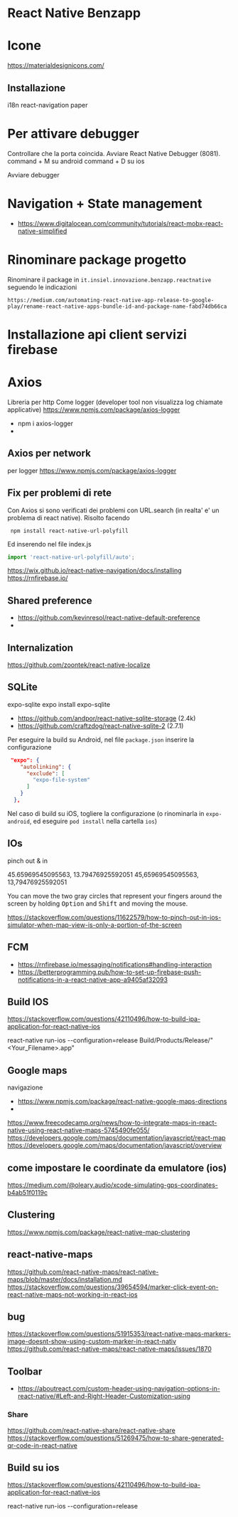 # React Native Benzapp

# Icone
https://materialdesignicons.com/

## Installazione
i18n
react-navigation
paper

# Per attivare debugger
Controllare che la porta coincida. Avviare React Native Debugger (8081).
command + M su android
command + D su ios

Avviare debugger

# Navigation + State management
- https://www.digitalocean.com/community/tutorials/react-mobx-react-native-simplified

# Rinominare package progetto
Rinominare il package in `it.insiel.innovazione.benzapp.reactnative` seguendo le indicazioni

```
https://medium.com/automating-react-native-app-release-to-google-play/rename-react-native-apps-bundle-id-and-package-name-fabd74db66ca
```

# Installazione api client servizi firebase

# Axios
Libreria per http
Come logger (developer tool non visualizza log chiamate applicative)
https://www.npmjs.com/package/axios-logger
- npm i axios-logger
-
## Axios per network
per logger
https://www.npmjs.com/package/axios-logger


## Fix per problemi di rete
Con Axios si sono verificati dei problemi con URL.search (in realta' e' un problema di react native).
Risolto facendo

```text
 npm install react-native-url-polyfill
```

Ed inserendo nel file index.js

```typescript
import 'react-native-url-polyfill/auto';
```

https://wix.github.io/react-native-navigation/docs/installing
https://rnfirebase.io/

## Shared preference
- https://github.com/kevinresol/react-native-default-preference
-
## Internalization
https://github.com/zoontek/react-native-localize

## SQLite
expo-sqlite
expo install expo-sqlite
- https://github.com/andpor/react-native-sqlite-storage (2.4k)
- https://github.com/craftzdog/react-native-sqlite-2 (2.7.1)

Per eseguire la build su Android, nel file `package.json` inserire la configurazione

```json
 "expo": {
    "autolinking": {
      "exclude": [
        "expo-file-system"
      ]
    }
  },
```

Nel caso di build su iOS, togliere la configurazione (o rinominarla in `expo-android`, ed eseguire `pod install` nella cartella `ios`)

## IOs
pinch out & in

45.65969545095563, 13.79476925592051
45,65969545095563, 13,79476925592051

You can move the two gray circles that represent your fingers around the screen by holding <kbd>Option</kbd> and <kbd>Shift</kbd> and moving the mouse.

https://stackoverflow.com/questions/11622579/how-to-pinch-out-in-ios-simulator-when-map-view-is-only-a-portion-of-the-screen

## FCM
- https://rnfirebase.io/messaging/notifications#handling-interaction
- https://betterprogramming.pub/how-to-set-up-firebase-push-notifications-in-a-react-native-app-a9405af32093


## Build IOS
https://stackoverflow.com/questions/42110496/how-to-build-ipa-application-for-react-native-ios

react-native run-ios --configuration=release
Build/Products/Release/"<Your_Filename>.app"


## Google maps
navigazione
- https://www.npmjs.com/package/react-native-google-maps-directions
-
https://www.freecodecamp.org/news/how-to-integrate-maps-in-react-native-using-react-native-maps-5745490fe055/
https://developers.google.com/maps/documentation/javascript/react-map
https://developers.google.com/maps/documentation/javascript/overview

## come impostare le coordinate da emulatore (ios)
https://medium.com/@oleary.audio/xcode-simulating-gps-coordinates-b4ab51f0119c

## Clustering
https://www.npmjs.com/package/react-native-map-clustering

## react-native-maps
https://github.com/react-native-maps/react-native-maps/blob/master/docs/installation.md
https://stackoverflow.com/questions/39654594/marker-click-event-on-react-native-maps-not-working-in-react-ios

## bug
https://stackoverflow.com/questions/51915353/react-native-maps-markers-image-doesnt-show-using-custom-marker-in-react-nativ
https://github.com/react-native-maps/react-native-maps/issues/1870

## Toolbar
- https://aboutreact.com/custom-header-using-navigation-options-in-react-native/#Left-and-Right-Header-Customization-using

### Share
https://github.com/react-native-share/react-native-share
https://stackoverflow.com/questions/51269475/how-to-share-generated-qr-code-in-react-native

## Build su ios
https://stackoverflow.com/questions/42110496/how-to-build-ipa-application-for-react-native-ios

react-native run-ios --configuration=release
